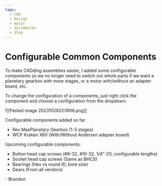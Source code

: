 ```yaml
---
tags:
  - CAD
  - design
  - motor
  - Solidworks
  - blog
---
```

# Configurable Common Components

To make CADding assemblies easier, I added some configurable components so we no longer need to switch out whole parts if we want a planetary gearbox with more stages, or a motor with/without an adapter board, etc.

To change the configuration of a components, just right click the component and choose a configuration from the dropdown:

![[Pasted image 20231029223906.png]]

Configurable components added so far:
- Rev MaxPlanetary Gearbox (1-3 stages)
- WCP Kraken X60 (With/Without Andersen adapter board)

Upcoming configurable components:
- Button head cap screws (#8-32, \#10-32, 1/4"-20, configurable lengths)
- Socket head cap screws (Same as BHCS)
- Bearings (Hex vs round ID, bore size)
- Gears (From all vendors)

\- Brandon